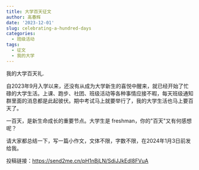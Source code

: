 ```yaml
---
title: 大学百天征文
author: 高春辉
date: '2023-12-01'
slug: celebrating-a-hundred-days
categories:
  - 班级活动
tags:
  - 征文
  - 我的大学
---
```


我的大学百天礼.

<!--more-->

自2023年9月入学以来，还没有从成为大学新生的喜悦中醒来，就已经开始了忙碌的大学生活。上课、跑步、社团、班级活动等各种事情应接不暇，每天班级通知群里面的消息都是此起彼伏。期中考试马上就要举行了，我的大学生活也马上要百天了。

一百天，是新生命成长的重要节点。大学生是 freshman，你的"百天"又有何感想呢？

请大家都总结一下，写一篇小作文，文体不限，字数不限，在2024年1月3日前发给我。

投稿链接：<https://send2me.cn/pH1nBjLN/SdiJJkEdl8FVuA>
